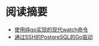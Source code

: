 # 阅读摘要

* [使用纯go实现的现代watch命令](https://github.com/sachaos/viddy)
* [通过SSH的PostgreSQL的Go驱动](https://github.com/mattn/pqssh)
